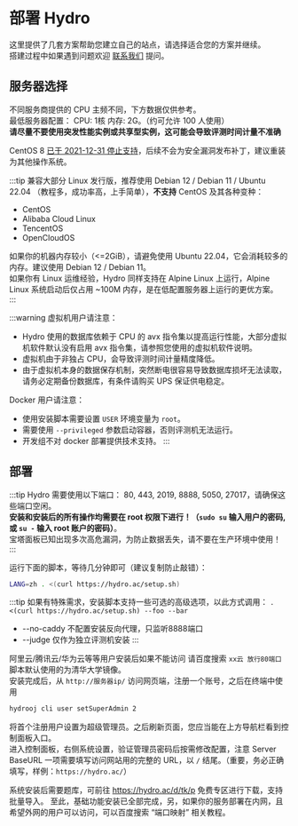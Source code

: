 # 部署 Hydro

这里提供了几套方案帮助您建立自己的站点，请选择适合您的方案并继续。  
搭建过程中如果遇到问题欢迎 [联系我们](/#联系我们) 提问。  

## 服务器选择

不同服务商提供的 CPU 主频不同，下方数据仅供参考。  
最低服务器配置： CPU: 1核 内存: 2G。（约可允许 100 人使用）  
**请尽量不要使用突发性能实例或共享型实例，这可能会导致评测时间计量不准确**

CentOS 8 [已于 2021-12-31 停止支持](https://www.centos.org/centos-linux-eol/)，后续不会为安全漏洞发布补丁，建议重装为其他操作系统。  

:::tip
兼容大部分 Linux 发行版，推荐使用 Debian 12 / Debian 11 / Ubuntu 22.04 （教程多，成功率高，上手简单），**不支持** CentOS 及其各种变种：

- CentOS  
- Alibaba Cloud Linux  
- TencentOS  
- OpenCloudOS  

如果你的机器内存较小（<=2GiB），请避免使用 Ubuntu 22.04，它会消耗较多的内存。建议使用 Debian 12 / Debian 11。  
如果你有 Linux 运维经验，Hydro 同样支持在 Alpine Linux 上运行，Alpine Linux 系统启动后仅占用 ~100M 内存，是在低配置服务器上运行的更优方案。  
:::

:::warning
虚拟机用户请注意：

- Hydro 使用的数据库依赖于 CPU 的 avx 指令集以提高运行性能，大部分虚拟机软件默认没有启用 avx 指令集，请参照您使用的虚拟机软件说明。  
- 虚拟机由于非独占 CPU，会导致评测时间计量精度降低。  
- 由于虚拟机本身的数据保存机制，突然断电很容易导致数据库损坏无法读取，请务必定期备份数据库，有条件请购买 UPS 保证供电稳定。

Docker 用户请注意：
- 使用安装脚本需要设置 `USER` 环境变量为 `root`。
- 需要使用 `--privileged` 参数启动容器，否则评测机无法运行。
- 开发组不对 docker 部署提供技术支持。
:::

## 部署

:::tip
Hydro 需要使用以下端口： 80, 443, 2019, 8888, 5050, 27017，请确保这些端口空闲。  
**安装和安装后的所有操作均需要在 root 权限下进行！（`sudo su` 输入用户的密码, 或 `su -` 输入 root 账户的密码）**。  
宝塔面板已知出现多次高危漏洞，为防止数据丢失，请不要在生产环境中使用！  
:::

运行下面的脚本，等待几分钟即可（建议复制防止敲错）：

```sh
LANG=zh . <(curl https://hydro.ac/setup.sh)
```

:::tip
如果有特殊需求，安装脚本支持一些可选的高级选项，以此方式调用： `. <(curl https://hydro.ac/setup.sh) --foo --bar`

- --no-caddy 不配置安装反向代理，只监听8888端口
- --judge 仅作为独立评测机安装
:::

阿里云/腾讯云/华为云等等用户安装后如果不能访问 请百度搜索 `xx云 放行80端口`  
脚本默认使用的为清华大学镜像。  
安装完成后，从 `http://服务器ip/` 访问网页端，注册一个账号，之后在终端中使用  

```sh
hydrooj cli user setSuperAdmin 2
```

将首个注册用户设置为超级管理员。之后刷新页面，您应当能在上方导航栏看到控制面板入口。  
进入控制面板，右侧系统设置，验证管理员密码后按需修改配置，注意 Server BaseURL 一项需要填写访问网站用的完整的 URL，以 `/` 结尾。（重要，务必正确填写，样例：`https://hydro.ac/`）  

系统安装后需要题库，可前往 https://hydro.ac/d/tk/p 免费专区进行下载，支持批量导入。
至此，基础功能安装已全部完成，另，如果你的服务部署在内网，且希望外网的用户可以访问，可以百度搜索 “端口映射” 相关教程。
